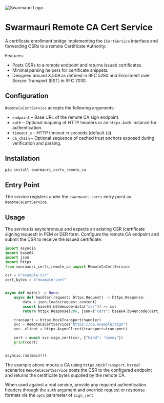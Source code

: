 <picture>
  <source media="(prefers-color-scheme: dark)"  srcset="https://res.cloudinary.com/dryedzrlo/image/upload/v1757724629/swarmauri_brand_frag_light_mg8cmd.png">
  <source media="(prefers-color-scheme: light)" srcset="https://res.cloudinary.com/dryedzrlo/image/upload/v1757724629/swarmauri_brand_frag_dark_tzjuja.png">
  <!-- Fallback below (see #2) -->
  <img alt="Swarmauri Logo" src="https://res.cloudinary.com/dryedzrlo/image/upload/v1757724629/swarmauri_brand_frag_dark_tzjuja.png">
</picture>

# Swarmauri Remote CA Cert Service

A certificate enrollment bridge implementing the `ICertService` interface and
forwarding CSRs to a remote Certificate Authority.

Features:
- Posts CSRs to a remote endpoint and returns issued certificates.
- Minimal parsing helpers for certificate snippets.
- Designed around X.509 as defined in RFC 5280 and Enrollment over Secure
  Transport (EST) in RFC 7030.

## Configuration

`RemoteCaCertService` accepts the following arguments:

- `endpoint` – Base URL of the remote CA sign endpoint.
- `auth` – Optional mapping of HTTP headers or an `httpx.Auth` instance for
  authentication.
- `timeout_s` – HTTP timeout in seconds (default `10`).
- `ca_chain` – Optional sequence of cached trust anchors exposed during
  verification and parsing.

## Installation

```bash
pip install swarmauri_certs_remote_ca
```

## Entry Point

The service registers under the `swarmauri.certs` entry point as
`RemoteCaCertService`.

## Usage

The service is asynchronous and expects an existing CSR (certificate signing
request) in PEM or DER form.  Configure the remote CA endpoint and submit the
CSR to receive the issued certificate:

```python
import asyncio
import base64
import json
import httpx
from swarmauri_certs_remote_ca import RemoteCaCertService

csr = b"example-csr"
cert_bytes = b"example-cert"


async def main() -> None:
    async def handler(request: httpx.Request) -> httpx.Response:
        data = json.loads(request.content)
        assert base64.b64decode(data["csr"]) == csr
        return httpx.Response(200, json={"cert": base64.b64encode(cert_bytes).decode()})

    transport = httpx.MockTransport(handler)
    svc = RemoteCaCertService("https://ca.example/sign")
    svc._client = httpx.AsyncClient(transport=transport)

    cert = await svc.sign_cert(csr, {"kind": "dummy"})
    print(cert)


asyncio.run(main())
```

The example above mocks a CA using `httpx.MockTransport`.  In real scenarios
`RemoteCaCertService` posts the CSR to the configured endpoint and returns the
certificate bytes supplied by the remote CA.

When used against a real service, provide any required authentication headers
through the `auth` argument and override request or response formats via the
`opts` parameter of `sign_cert`.
